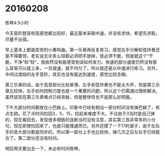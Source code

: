 # 20160208

练琴4.5小时

今天音阶琶音和弦感觉都比较好，最近基本采取中速，并没有求快，希望先求稳，尽量不出错。

早上基本上都是库劳的小奏鸣曲。第一乐章再反复练习，感觉左手分解和弦伴奏还是不得要领，老实说无论多么轻都必须把手放掉，音必须干脆，但是就这个“干脆，干净”和“轻”，我依然没有能感受到该如何发力。快速的部分速度仍然没有那么容易可以提上来，一旦提速，就不均匀了，所以我还是以中速进行练习。另外，中间过渡段的左手音阶，其实也没有能达到速度，感觉比较含糊。

第三乐章的话，由于高音部分比较单薄，左手和弦伴奏也不能太大声，但是第三乐章比较快，左手如何控制力度也是一个重要的问题，所以这个仍需通过慢练解决。虽然说现在第三乐章难点已经攻破，但是整体性也不是那么好把握。

下午大部分时间都放在小巴赫上。印象中已经有相当一部分时间没有弹巴赫了，有点生疏。花了点时间捡回3，5，15，捡起来难度不大。不过由于3当时是自己弹的，现在看回去，发现很多细致的连断当时没有注意，其实第三首非常多的小分句，现在即使捡回来了，也是只能慢速而已。另外还摸了一下17的谱子，由于左右手的音大部分都是同步的，所以第一部分上手也比较快，弹几次之后左右手已经能合了。第二部分还没有时间。

明后两天要出去一下，未必有时间练琴。